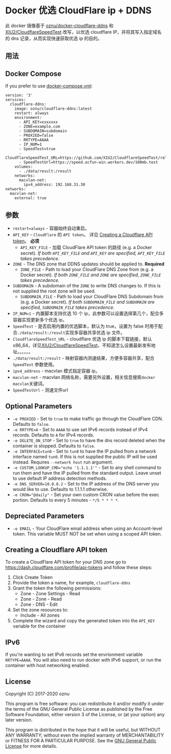 # Docker 优选 CloudFlare ip + DDNS

此 docker 镜像基于 [oznu/docker-cloudflare-ddns](https://github.com/oznu/docker-cloudflare-ddns) 和 [XIU2/CloudflareSpeedTest](https://github.com/XIU2/CloudflareSpeedTest) 改写，以优选 cloudflare IP，并将其写入指定域名的 dns 记录，从而实现快速获取优选 ip 的目的。

## 用法

## Docker Compose

If you prefer to use [docker-compose.yml](https://docs.docker.com/compose/):

```
version: '3'
services:
  cloudflare-ddns:
    image: oznu/cloudflare-ddns:latest
    restart: always
    environment:
      - API_KEY=xxxxxxx
      - ZONE=example.com
      - SUBDOMAIN=subdomain
      - PROXIED=false
      - RRTYPE=AAAA
      - IP_NUM=1
      - SpeedTest=true
      - CloudflareSpeedTest_URL=https://github.com/XIU2/CloudflareSpeedTest/releases/download/v2.0.3/CloudflareST_linux_amd64.tar.gz
      - SpeedTestUrl=https://speed.acfun-win.workers.dev/100mb.test
    volumes:
      - ./data/result:/result
    networks:
      macvlan-net:
        ipv4_address: 192.168.31.30
networks:
  macvlan-net:
    external: true
```

## 参数

- `restart=always` - 容器始终自动重启。
- `API_KEY` - `CloudFlare` 的 `API token`。 详见 [Creating a Cloudflare API token](#creating-a-cloudflare-api-token)。 **必须**
  - `API_KEY_FILE` - 加载 CloudFlare API token 的路径 (e.g. a Docker secret). _If both `API_KEY_FILE` and `API_KEY` are specified, `API_KEY_FILE` takes precedence._
- `ZONE` - The DNS zone that DDNS updates should be applied to. **Required**
  - `ZONE_FILE` - Path to load your CloudFlare DNS Zone from (e.g. a Docker secret). _If both `ZONE_FILE` and `ZONE` are specified, `ZONE_FILE` takes precedence._
- `SUBDOMAIN` - A subdomain of the `ZONE` to write DNS changes to. If this is not supplied the root zone will be used.
  - `SUBDOMAIN_FILE` - Path to load your CloudFlare DNS Subdomain from (e.g. a Docker secret). _If both `SUBDOMAIN_FILE` and `SUBDOMAIN` are specified, `SUBDOMAIN_FILE` takes precedence._
- `IP_NUM=1` - 内置脚本支持优选 10 个 ip，此参数可以设置选择第几个，配合多容器实现更新多个优选 ip。
- `SpeedTest` - 是否启用内置的优选脚本，默认为 true，设置为 false 时用于配合`./data/result:/result`实现多容器共享优选 ip 文件。
- `CloudflareSpeedTest_URL` - cloudflare 优选 ip 的脚本下载链接，默认 x86_64，详见[XIU2/CloudflareSpeedTest](https://github.com/XIU2/CloudflareSpeedTest)，不知道怎么设置最新发布地址。。。。。。
- `./data/result:/result` - 映射容器内测速结果，方便多容器共享，配合 `SpeedTest` 参数使用。
- `ipv4_address` - macvlan 模式指定容器 ip。
- `macvlan-net` - macvlan 网络名称，需要另外设置，相关信息搜索`docker macvlan`关键词。
- `SpeedTestUrl` - 测速文件url

## Optional Parameters

- `-e PROXIED` - Set to `true` to make traffic go through the CloudFlare CDN. Defaults to `false`.
- `-e RRTYPE=A` - Set to `AAAA` to use set IPv6 records instead of IPv4 records. Defaults to `A` for IPv4 records.
- `-e DELETE_ON_STOP` - Set to `true` to have the dns record deleted when the container is stopped. Defaults to `false`.
- `-e INTERFACE=tun0` - Set to `tun0` to have the IP pulled from a network interface named `tun0`. If this is not supplied the public IP will be used instead. Requires `--network host` run argument.
- `-e CUSTOM_LOOKUP_CMD="echo '1.1.1.1'"` - Set to any shell command to run them and have the IP pulled from the standard output. Leave unset to use default IP address detection methods.
- `-e DNS_SERVER=10.0.0.2` - Set to the IP address of the DNS server you would like to use. Defaults to 1.1.1.1 otherwise.
- `-e CRON="@daily"` - Set your own custom CRON value before the exec portion. Defaults to every 5 minutes - `*/5 * * * *`.

## Depreciated Parameters

- `-e EMAIL` - Your CloudFlare email address when using an Account-level token. This variable MUST NOT be set when using a scoped API token.

## Creating a Cloudflare API token

To create a CloudFlare API token for your DNS zone go to https://dash.cloudflare.com/profile/api-tokens and follow these steps:

1. Click Create Token
2. Provide the token a name, for example, `cloudflare-ddns`
3. Grant the token the following permissions:
   - Zone - Zone Settings - Read
   - Zone - Zone - Read
   - Zone - DNS - Edit
4. Set the zone resources to:
   - Include - All zones
5. Complete the wizard and copy the generated token into the `API_KEY` variable for the container

## IPv6

If you're wanting to set IPv6 records set the envrionment variable `RRTYPE=AAAA`. You will also need to run docker with IPv6 support, or run the container with host networking enabled.

## License

Copyright (C) 2017-2020 oznu

This program is free software: you can redistribute it and/or modify it under the terms of the GNU General Public License as published by the Free Software Foundation, either version 3 of the License, or (at your option) any later version.

This program is distributed in the hope that it will be useful, but WITHOUT ANY WARRANTY; without even the implied warranty of MERCHANTABILITY or FITNESS FOR A PARTICULAR PURPOSE. See the [GNU General Public License](./LICENSE) for more details.
